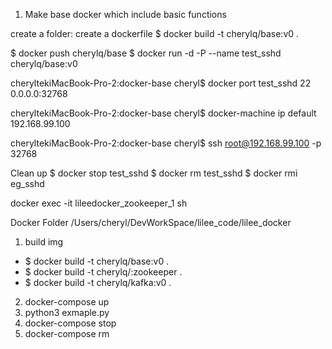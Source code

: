 1. Make base docker which include basic functions

create a folder: 
create a dockerfile
$ docker build -t cherylq/base:v0 .

$ docker push cherylq/base
$ docker run -d -P --name test_sshd cherylq/base:v0

cheryltekiMacBook-Pro-2:docker-base cheryl$ docker port test_sshd 22
0.0.0.0:32768

cheryltekiMacBook-Pro-2:docker-base cheryl$ docker-machine ip default
192.168.99.100

cheryltekiMacBook-Pro-2:docker-base cheryl$ ssh root@192.168.99.100 -p 32768

Clean up
$ docker stop test_sshd
$ docker rm test_sshd
$ docker rmi eg_sshd

docker exec -it lileedocker_zookeeper_1 sh

Docker Folder /Users/cheryl/DevWorkSpace/lilee_code/lilee_docker
1. build img
- $ docker build -t cherylq/base:v0 .
- $ docker build -t cherylq/:zookeeper .
- $ docker build -t cherylq/kafka:v0 .

2. docker-compose up
3. python3 exmaple.py
4. docker-compose stop
5. docker-compose rm

